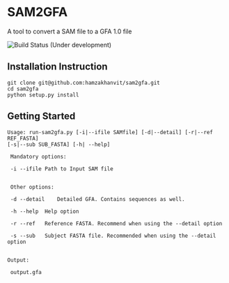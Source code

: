 # SAM2GFA
A tool to convert a SAM file to a GFA 1.0 file
        
 ![Build Status](https://travis-ci.org/hamzakhanvit/sam2gfa.svg?branch=master)
(Under development)
   
## Installation Instruction

```
git clone git@github.com:hamzakhanvit/sam2gfa.git
cd sam2gfa
python setup.py install
```    
      
## Getting Started
```       
Usage: run-sam2gfa.py [-i|--ifile SAMfile] [-d|--detail] [-r|--ref REF_FASTA] 
[-s|--sub SUB_FASTA] [-h| --help]
        
 Mandatory options:

 -i --ifile	Path to Input SAM file 
 

 Other options:

 -d --detail	Detailed GFA. Contains sequences as well.

 -h --help	Help option

 -r --ref	Reference FASTA. Recommend when using the --detail option

 -s --sub	Subject FASTA file. Recommended when using the --detail option
        
      
Output:
    
 output.gfa

```
